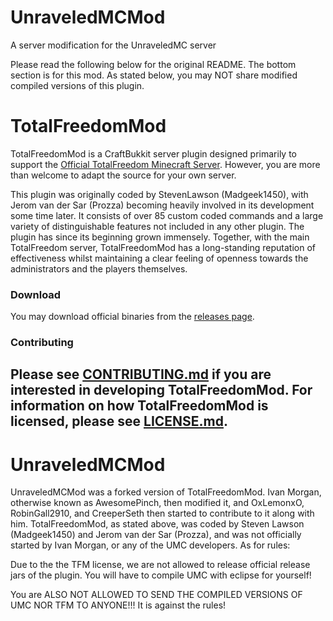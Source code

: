 # UnraveledMCMod #
A server modification for the UnraveledMC server


Please read the following below for the original README. The bottom section is for this mod. As stated below, you may NOT share modified compiled versions of this plugin.
# TotalFreedomMod #

TotalFreedomMod is a CraftBukkit server plugin designed primarily to support the [Official TotalFreedom Minecraft Server](http://totalfreedom.me/). However, you are more than welcome to adapt the source for your own server.

This plugin was originally coded by StevenLawson (Madgeek1450), with Jerom van der Sar (Prozza) becoming heavily involved in its development some time later. It consists of over 85 custom coded commands and a large variety of distinguishable features not included in any other plugin. The plugin has since its beginning grown immensely. Together, with the main TotalFreedom server, TotalFreedomMod has a long-standing reputation of effectiveness whilst maintaining a clear feeling of openness towards the administrators and the players themselves.

### Download ###
You may download official binaries from the [releases page](https://github.com/TotalFreedom/TotalFreedomMod/releases).

### Contributing ###
Please see [CONTRIBUTING.md](https://github.com/TotalFreedom/TotalFreedomMod/CONTRIBUTING.md) if you are interested in developing TotalFreedomMod. For information on how TotalFreedomMod is licensed, please see [LICENSE.md](https://github.com/TotalFreedom/TotalFreedomMod/LICENSE.md).
------------------------------------------------------------------------------------------------------------------------------------------

# UnraveledMCMod #
UnraveledMCMod was a forked version of TotalFreedomMod. Ivan Morgan, otherwise known as AwesomePinch, then modified it, and OxLemonxO,
RobinGall2910, and CreeperSeth then started to contribute to it along with him. TotalFreedomMod, as stated above, was coded by Steven Lawson (Madgeek1450)
and Jerom van der Sar (Prozza), and was not officially started by Ivan Morgan, or any of the UMC developers. As for rules:

Due to the the TFM license, we are not allowed to release official release jars of the plugin. You will have to compile UMC with eclipse
for yourself!

You are ALSO NOT ALLOWED TO SEND THE COMPILED VERSIONS OF UMC NOR TFM TO ANYONE!!! It is against the rules!

